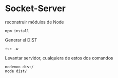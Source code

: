 # Socket-Server

reconstruir módulos de Node
``````
npm install
``````
Generar el DIST
``````
tsc -w
``````
Levantar servidor, cualquiera de estos dos comandos
``````
nodemon dist/
node dist/
``````